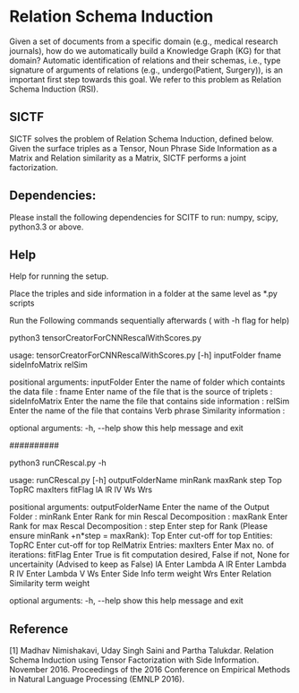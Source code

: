 # Relation Schema Induction

Given a set of documents from a specific domain (e.g., medical research journals), how do we automatically build a Knowledge Graph (KG) for that domain? Automatic identification of relations and their schemas, i.e., type signature of arguments of relations (e.g., undergo(Patient, Surgery)), is an important first step towards this goal. We refer to this problem as Relation Schema Induction (RSI).

## SICTF

SICTF solves the problem of Relation Schema Induction, defined below. Given the surface triples as a Tensor, Noun Phrase Side Information as a Matrix and Relation similarity as a Matrix, SICTF performs a joint factorization. 


## Dependencies:

Please install the following dependencies for SCITF to run:
numpy, scipy, python3.3 or above.

## Help
Help for running the setup.

Place the triples and side information in a folder at the same level as *.py scripts

Run the Following commands sequentially afterwards ( with -h flag for help)

python3 tensorCreatorForCNNRescalWithScores.py

usage: tensorCreatorForCNNRescalWithScores.py [-h]
                                              inputFolder fname sideInfoMatrix
                                              relSim

positional arguments:
  inputFolder     Enter the name of folder which containts the data file :
  fname           Enter name of the file that is the source of triplets :
  sideInfoMatrix  Enter the name the file that contains side information :
  relSim          Enter the name of the file that contains Verb phrase
                  Similarity information :

optional arguments:
  -h, --help      show this help message and exit


##########

python3 runCRescal.py -h

usage: runCRescal.py [-h]
                     outputFolderName minRank maxRank step Top TopRC maxIters
                     fitFlag lA lR lV Ws Wrs

positional arguments:
  outputFolderName  Enter the name of the Output Folder :
  minRank           Enter Rank for min Rescal Decomposition :
  maxRank           Enter Rank for max Rescal Decomposition :
  step              Enter step for Rank (Please ensure minRank +n*step =
                    maxRank):
  Top               Enter cut-off for top Entities:
  TopRC             Enter cut-off for top RelMatrix Entries:
  maxIters          Enter Max no. of iterations:
  fitFlag           Enter True is fit computation desired, False if not, None
                    for uncertainity (Advised to keep as False)
  lA                Enter Lambda A
  lR                Enter Lambda R
  lV                Enter Lambda V
  Ws                Enter Side Info term weight
  Wrs               Enter Relation Similarity term weight

optional arguments:
  -h, --help        show this help message and exit

## Reference
[1] Madhav Nimishakavi, Uday Singh Saini and Partha Talukdar. Relation Schema Induction using Tensor Factorization with Side Information. November 2016. Proceedings of the 2016 Conference on Empirical Methods in Natural Language Processing (EMNLP 2016).
